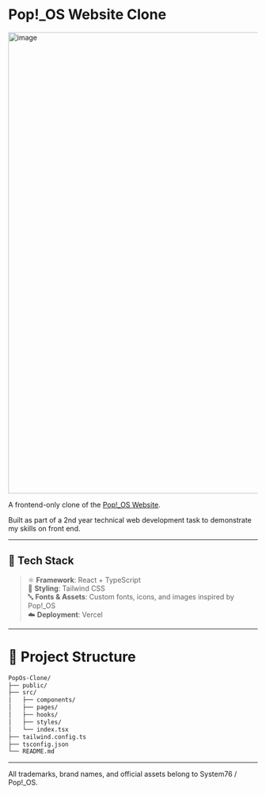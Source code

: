 # Pop!_OS Website Clone  

<img width="1874" height="932" alt="image" src="https://github.com/user-attachments/assets/3c9899be-829e-43ac-9f70-3405ff8fbee6" />


A frontend-only clone of the [Pop!_OS Website](https://system76.com/pop/).  

Built as part of a 2nd year technical web development task to demonstrate my skills on front end.

---

## 🧰 Tech Stack

> ⚛️ **Framework**: React + TypeScript  
> 🎨 **Styling**: Tailwind CSS  
> 🔤 **Fonts & Assets**: Custom fonts, icons, and images inspired by Pop!_OS  
> ☁️ **Deployment**: Vercel  

---

# 📂 Project Structure
```bash
PopOs-Clone/
├── public/
├── src/
│   ├── components/
│   ├── pages/
│   ├── hooks/
│   ├── styles/
│   └── index.tsx
├── tailwind.config.ts
├── tsconfig.json
└── README.md
```
---

All trademarks, brand names, and official assets belong to System76 / Pop!_OS.
